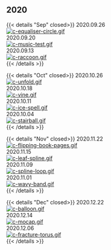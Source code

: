 
## 2020

{{< details "Sep" closed>}}
2020.09.26  
[![c-equaliser-circle.gif](https://i.postimg.cc/vHw5NXfM/c-equaliser-circle.gif)](/equaliser_circle/)  
2020.09.20  
[![c-music-test.gif](https://i.postimg.cc/QN1T15Pz/c-music-test.gif)](/music_test/)  
2020.09.13  
[![c-raccoon.gif](https://i.postimg.cc/CLCbTDs8/c-raccoon.gif)](/raccoon/)  
{{< /details >}}

{{< details "Oct" closed>}}
2020.10.26  
[![c-unfold.gif](https://i.postimg.cc/yYKSPxC8/c-unfold.gif)](/unfold/)  
2020.10.18  
[![c-vine.gif](https://i.postimg.cc/W1bFBy3R/c-vine.gif)](/vine/)  
2020.10.11  
[![c-ice-spell.gif](https://i.postimg.cc/hj77C7Gf/c-ice-spell.gif)](/ice_spell/)  
2020.10.04  
[![c-stairball.gif](https://i.postimg.cc/tCznmb9t/c-stairball.gif)](/stairwell/)  
{{< /details >}}

{{< details "Nov" closed>}}
2020.11.22  
[![c-flipping-book-pages.gif](https://i.postimg.cc/FKxwDXHN/c-flipping-book-pages.gif)](/flipping_book_pages/)  
2020.11.15  
[![c-leaf-spline.gif](https://i.postimg.cc/6QPvLhtk/c-leaf-spline.gif)](/leaf/)  
2020.11.09  
[![c-spline-loop.gif](https://i.postimg.cc/BnMDt0yQ/c-spline-loop.gif)](/spline_loop/)  
2020.11.01  
[![c-wavy-band.gif](https://i.postimg.cc/VkGrmFrJ/c-wavy-band.gif)](/wavy_band/)  
{{< /details >}}

{{< details "Dec" closed>}}
2020.12.22  
[![c-balloon.gif](https://i.postimg.cc/N0tW6jYd/c-balloon.gif)](/balloon/)  
2020.12.14  
[![c-mocap.gif](https://i.postimg.cc/NMfSnCKT/c-mocap.gif)](/mocap/)  
2020.12.06  
[![c-fracture-torus.gif](https://i.postimg.cc/Jn6vC3XF/c-fracture-torus.gif)](/fracture_torus/)  
{{< /details >}}
